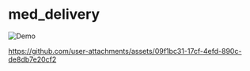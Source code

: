# med_delivery


![Demo](assets/)

https://github.com/user-attachments/assets/09f1bc31-17cf-4efd-890c-de8db7e20cf2


